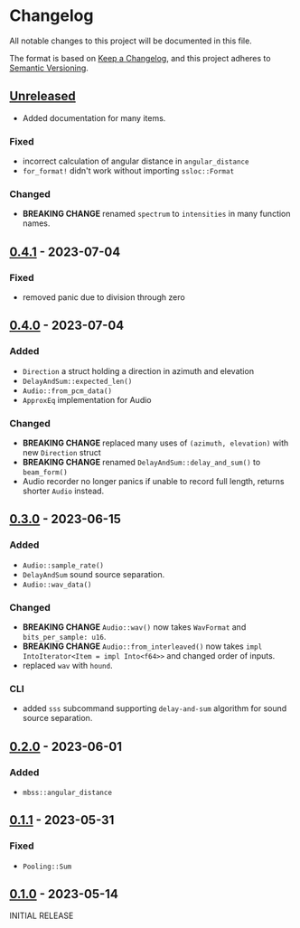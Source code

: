 # Changelog
All notable changes to this project will be documented in this file.

The format is based on [Keep a Changelog](https://keepachangelog.com/en/1.0.0/),
and this project adheres to [Semantic Versioning](https://semver.org/spec/v2.0.0.html).

## [Unreleased]
- Added documentation for many items.

### Fixed
- incorrect calculation of angular distance in `angular_distance`
- `for_format!` didn't work without importing `ssloc::Format`

### Changed
- **BREAKING CHANGE** renamed `spectrum` to `intensities` in many function names.

## [0.4.1] - 2023-07-04
### Fixed
- removed panic due to division through zero

## [0.4.0] - 2023-07-04
### Added
- `Direction` a struct holding a direction in azimuth and elevation
- `DelayAndSum::expected_len()`
- `Audio::from_pcm_data()`
- `ApproxEq` implementation for Audio

### Changed
- **BREAKING CHANGE** replaced many uses of `(azimuth, elevation)` with new `Direction` struct
- **BREAKING CHANGE** renamed `DelayAndSum::delay_and_sum()` to `beam_form()`
- Audio recorder no longer panics if unable to record full length, returns shorter `Audio` instead.

## [0.3.0] - 2023-06-15
### Added
- `Audio::sample_rate()`
- `DelayAndSum` sound source separation.
- `Audio::wav_data()`

### Changed
- **BREAKING CHANGE** `Audio::wav()` now takes `WavFormat` and `bits_per_sample: u16`.
- **BREAKING CHANGE** `Audio::from_interleaved()` now takes `impl IntoIterator<Item = impl Into<f64>>` and changed order of inputs.
- replaced `wav` with `hound`.

### CLI
- added `sss` subcommand supporting `delay-and-sum` algorithm for sound source separation.

## [0.2.0] - 2023-06-01
### Added
- `mbss::angular_distance`

## [0.1.1] - 2023-05-31
### Fixed
- `Pooling::Sum`

## [0.1.0] - 2023-05-14
INITIAL RELEASE

[unreleased]: https://github.com/ModProg/ssloc/compare/v0.4.2...HEAD
[0.4.2]: https://github.com/ModProg/ssloc/compare/v0.4.1...v0.4.2
[0.4.1]: https://github.com/ModProg/ssloc/compare/v0.4.0...v0.4.1
[0.4.0]: https://github.com/ModProg/ssloc/compare/v0.3.0...v0.4.0
[0.3.0]: https://github.com/ModProg/ssloc/compare/v0.2.0...v0.3.0
[0.2.0]: https://github.com/ModProg/ssloc/compare/v0.1.1...v0.2.0
[0.1.1]: https://github.com/ModProg/ssloc/compare/v0.1.0...v0.1.1
[0.1.0]: https://github.com/ModProg/ssloc/releases/tag/v0.1.0
